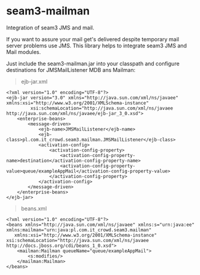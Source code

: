 seam3-mailman
=============

Integration of seam3 JMS and mail.

If you want to assure your mail get's delivered despite temporary mail server problems use JMS. This library helps to integrate seam3 JMS and Mail modules.

Just include the seam3-mailman.jar into your classpath and configure destinations for JMSMailListener MDB ans Mailman:
>ejb-jar.xml

    <?xml version="1.0" encoding="UTF-8"?>
    <ejb-jar version="3.0" xmlns="http://java.sun.com/xml/ns/javaee" xmlns:xsi="http://www.w3.org/2001/XMLSchema-instance"
             xsi:schemaLocation="http://java.sun.com/xml/ns/javaee http://java.sun.com/xml/ns/javaee/ejb-jar_3_0.xsd">
        <enterprise-beans>
            <message-driven>
                <ejb-name>JMSMailListener</ejb-name>
                <ejb-class>pl.com.it_crowd.seam3.mailman.JMSMailListener</ejb-class>
                <activation-config>
                    <activation-config-property>
                        <activation-config-property-name>destination</activation-config-property-name>
                        <activation-config-property-value>queue/exampleAppMail</activation-config-property-value>
                    </activation-config-property>
                </activation-config>
            </message-driven>
        </enterprise-beans>    
    </ejb-jar>
>beans.xml

    <?xml version="1.0" encoding="UTF-8"?>
    <beans xmlns="http://java.sun.com/xml/ns/javaee" xmlns:s="urn:java:ee" xmlns:mailman="urn:java:pl.com.it_crowd.seam3.mailman"
       xmlns:xsi="http://www.w3.org/2001/XMLSchema-instance" xsi:schemaLocation="http://java.sun.com/xml/ns/javaee http://docs.jboss.org/cdi/beans_1_0.xsd">
        <mailman:Mailman queueName="queue/exampleAppMail">
            <s:modifies/>
        </mailman:Mailman>    
    </beans>